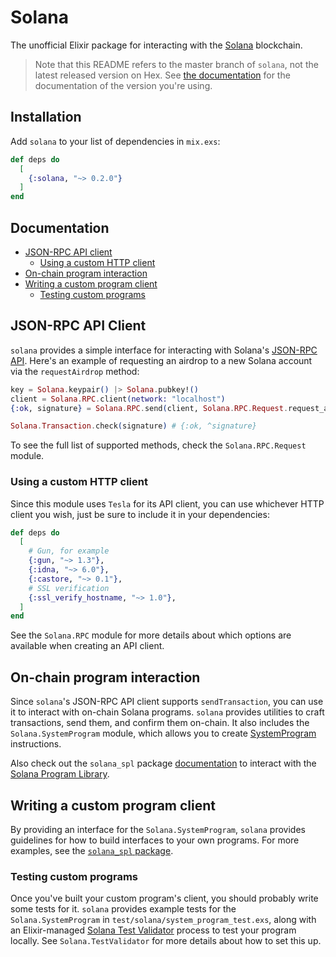 # Solana

The unofficial Elixir package for interacting with the
[Solana](https://solana.com) blockchain.

> Note that this README refers to the master branch of `solana`, not the latest
> released version on Hex. See [the documentation](https://hexdocs.pm/solana)
> for the documentation of the version you're using.

## Installation

Add `solana` to your list of dependencies in `mix.exs`:

```elixir
def deps do
  [
    {:solana, "~> 0.2.0"}
  ]
end
```

## Documentation

- [JSON-RPC API client](#json-rpc-api-client)
  - [Using a custom HTTP client](#using-a-custom-http-client)
- [On-chain program interaction](#solana-program-interaction)
- [Writing a custom program client](#writing-a-custom-program-client)
  - [Testing custom programs](#testing-custom-programs)

## JSON-RPC API Client

`solana` provides a simple interface for interacting with Solana's [JSON-RPC
API](https://docs.solana.com/developing/clients/jsonrpc-api). Here's an example
of requesting an airdrop to a new Solana account via the `requestAirdrop`
method:

```elixir
key = Solana.keypair() |> Solana.pubkey!()
client = Solana.RPC.client(network: "localhost")
{:ok, signature} = Solana.RPC.send(client, Solana.RPC.Request.request_airdrop(key, 1))

Solana.Transaction.check(signature) # {:ok, ^signature}
```

To see the full list of supported methods, check the `Solana.RPC.Request`
module.

### Using a custom HTTP client

Since this module uses `Tesla` for its API client, you can use whichever
HTTP client you wish, just be sure to include it in your dependencies:

```elixir
def deps do
  [
    # Gun, for example
    {:gun, "~> 1.3"},
    {:idna, "~> 6.0"},
    {:castore, "~> 0.1"},
    # SSL verification
    {:ssl_verify_hostname, "~> 1.0"},
  ]
end
```

See the `Solana.RPC` module for more details about which options are available
when creating an API client.

## On-chain program interaction

Since `solana`'s JSON-RPC API client supports `sendTransaction`, you can use it
to interact with on-chain Solana programs. `solana` provides utilities to craft
transactions, send them, and confirm them on-chain. It also includes the
`Solana.SystemProgram` module, which allows you to create
[SystemProgram](https://docs.solana.com/developing/runtime-facilities/programs#system-program)
instructions.

Also check out the `solana_spl` package
[documentation](https://hexdocs.pm/solana_spl) to interact with the [Solana
Program Library](https://spl.solana.com).

## Writing a custom program client

By providing an interface for the `Solana.SystemProgram`, `solana` provides
guidelines for how to build interfaces to your own programs. For more examples,
see the [`solana_spl` package](https://hexdocs.pm/solana_spl).

### Testing custom programs

Once you've built your custom program's client, you should probably write some
tests for it. `solana` provides example tests for the `Solana.SystemProgram` in
`test/solana/system_program_test.exs`, along with an Elixir-managed [Solana Test
Validator](https://docs.solana.com/developing/test-validator) process to test
your program locally. See `Solana.TestValidator` for more details about how to
set this up.
